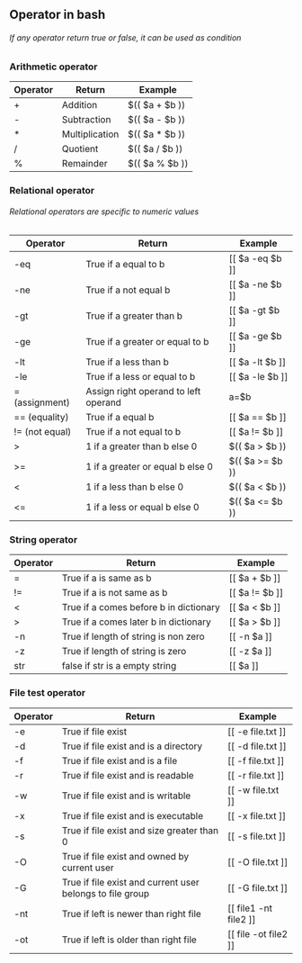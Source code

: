 ## Operator in bash
###### If any operator return true or false, it can be used as condition
### Arithmetic operator
| Operator | Return         | Example        |
|----------|----------------|----------------|
| +        | Addition       | $(( $a + $b )) |
| -        | Subtraction    | $(( $a - $b )) |
| *        | Multiplication | $(( $a * $b )) |
| /        | Quotient       | $(( $a / $b )) |
| %        | Remainder      | $(( $a % $b )) |

### Relational operator
###### Relational operators are specific to numeric values

| Operator       | Return                               | Example         |
|----------------|--------------------------------------|-----------------|
| -eq            | True if a equal to b                 | [[ $a -eq $b ]] |
| -ne            | True if a not equal b                | [[ $a -ne $b ]] |
| -gt            | True if a greater than b             | [[ $a -gt $b ]] |
| -ge            | True if a greater or equal to b      | [[ $a -ge $b ]] |
| -lt            | True if a less than b                | [[ $a -lt $b ]] |
| -le            | True if a less or equal to b         | [[ $a -le $b ]] |
| = (assignment) | Assign right operand to left operand | a=$b            |
| == (equality)  | True if a equal b                    | [[ $a == $b ]]  |
| != (not equal) | True if a not equal to b             | [[ $a != $b ]]  |
| >              | 1 if a greater than b else 0         | $(( $a > $b ))  |
| >=             | 1 if a greater or equal b else 0     | $(( $a >= $b )) |
| <              | 1 if a less than b else 0            | $(( $a < $b ))  |
| <=             | 1 if a less or equal b else 0        | $(( $a <= $b )) |

### String operator
| Operator | Return                                 | Example        |
|----------|----------------------------------------|----------------|
| =        | True if a is same as b                 | [[ $a + $b ]]  |
| !=       | True if a is not same as b             | [[ $a != $b ]] |
| <        | True if a comes before b in dictionary | [[ $a < $b ]]  |
| >        | True if a comes later b in dictionary  | [[ $a > $b ]]  |
| -n       | True if length of string is non zero   | [[ -n $a ]]    |
| -z       | True if length of string is zero       | [[ -z $a ]]    |
| str      | false if str is a empty string         | [[ $a ]]       |

### File test operator
| Operator | Return                                                    | Example               |
|----------|-----------------------------------------------------------|-----------------------|
| -e       | True if file exist                                        | [[ -e file.txt ]]     |
| -d       | True if file exist and is a directory                     | [[ -d file.txt ]]     |
| -f       | True if file exist and is a file                          | [[ -f file.txt ]]     |
| -r       | True if file exist and is readable                        | [[ -r file.txt ]]     |
| -w       | True if file exist and is writable                        | [[ -w file.txt ]]     |
| -x       | True if file exist and is executable                      | [[ -x file.txt ]]     |
| -s       | True if file exist and size greater than 0                | [[ -s file.txt ]]     |
| -O       | True if file exist and owned by current user              | [[ -O file.txt ]]     |
| -G       | True if file exist and current user belongs to file group | [[ -G file.txt ]]     |
| -nt      | True if left is newer than right file                     | [[ file1 -nt file2 ]] |
| -ot      | True if left is older than right file                     | [[ file -ot file2 ]]  |
